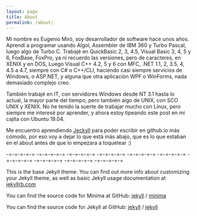 ```yaml
---
layout: page
title: About
permalink: /about/
---
```


Mi nombre es Eugenio Miró, soy desarrollador de software hace unos años. Aprendí a programar usando Algol, Assembler de IBM 360 y Turbo Pascal, luego algo de Turbo C. Trabajé en QuickBasic 2, 3, 4.5, Visual Basic 3, 4, 5 y 6, FoxBase, FoxPro, ya ni recuerdo las versiones, pero de caracteres, en XENIX y en DOS, Luego Visual C++ 4.2, 5 y 6 con MFC, .NET 1.1, 2, 3.5, 4, 4.5 a 4.7, siempre con C# o C++/CLI, haciendo casi siempre servicios de Windows, o ASP.NET, y alguna que otra aplicación WPF o WinForms, nada demasiado complejo creo.

También trabajé en IT, con servidores Windows desde NT 3.1 hasta lo actual, la mayor parte del tiempo, pero también algo de UNIX, con SCO UNIX y XENIX.
No he tenido la suerte de trabajar mucho con Linux, pero siempre me interesé por aprender, y ahora estoy tipeando este post en mi cajita con Ubuntu 19.04.

Me encuentro aprendiendo [Jeckyll](https://jekillrb.com) para poder escribir en github.io más cómodo, por eso voy a dejar lo que está más abajo, que es lo que estaban en el about antes de que lo empezara a toquetear :)

-=-=-=-=-= -=-=-=-=-= -=-=-=-=-= -=-=-=-=-= -=-=-=-=-= -=-=-=-=-= -=-=-=-=-= -=-=-=-=-= -=-=-=-=-= -=-=-=-=-=

This is the base Jekyll theme. You can find out more info about customizing your Jekyll theme, as well as basic Jekyll usage documentation at [jekyllrb.com](https://jekyllrb.com/)

You can find the source code for Minima at GitHub:
[jekyll][jekyll-organization] /
[minima](https://github.com/jekyll/minima)

You can find the source code for Jekyll at GitHub:
[jekyll][jekyll-organization] /
[jekyll](https://github.com/jekyll/jekyll)


[jekyll-organization]: https://github.com/jekyll
